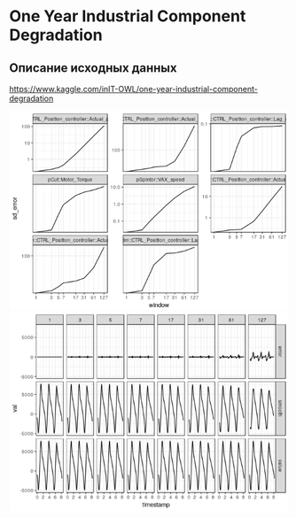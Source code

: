 One Year Industrial Component Degradation
================

<!-- README.md is generated from README.Rmd. Please edit that file -->
Описание исходных данных
------------------------

<https://www.kaggle.com/inIT-OWL/one-year-industrial-component-degradation>

![](README-read_data-1.png)![](README-read_data-2.png)
